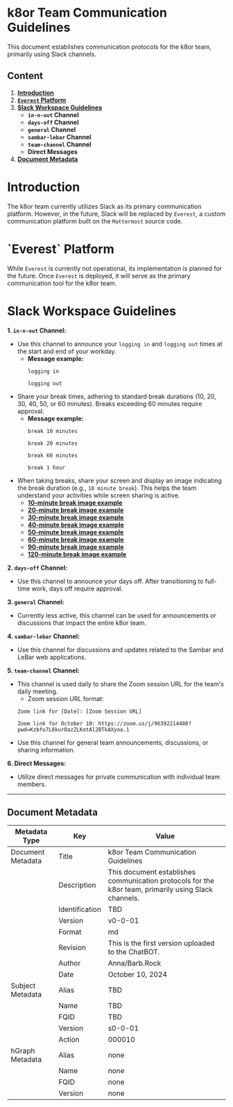 # k8or Team Communication Guidelines

This document establishes communication protocols for the k8or team, primarily using Slack channels.

## Content

1. **[Introduction](#Introduction)**
2. **[`Everest` Platform](#Everest-Platform)**
3. **[Slack Workspace Guidelines](#Slack-Workspace-Guidelines)**
    * **`in-n-out` Channel**
    * **`days-off` Channel**
    * **`general` Channel**
    * **`sambar-lebar` Channel**
    * **`team-channel` Channel**
    * **Direct Messages**
4. **[Document Metadata](#Document-Metadata)**

<h1 id="Introduction">Introduction</h1>

The k8or team currently utilizes Slack as its primary communication platform. However, in the future, Slack will be replaced by `Everest`, a custom communication platform built on the `Mattermost` source code.

<h1 id="Everest-Platform">`Everest` Platform</h1>

While `Everest` is currently not operational, its implementation is planned for the future. Once `Everest` is deployed, it will serve as the primary communication tool for the k8or team.

<h1 id="Slack-Workspace-Guidelines">Slack Workspace Guidelines</h1>

**1. `in-n-out` Channel:**
   * Use this channel to announce your `logging in` and `logging out` times at the start and end of your workday.
       * **Message example:**
           ```
           logging in
           ```
           ```
           logging out
           ```
   * Share your break times, adhering to standard break durations (10, 20, 30, 40, 50, or 60 minutes). Breaks exceeding 60 minutes require approval.
       * **Message example:**
           ```
           break 10 minutes
           ```
           ```
           break 20 minutes
           ```
           ```
           break 60 minutes
           ```
           ```
           break 1 hour
           ```
   * When taking breaks, share your screen and display an image indicating the break duration (e.g., `10 minute break`). This helps the team understand your activities while screen sharing is active.
       * **[10-minute break image example](https://github.com/k8or-development-dgo/fundamental-smr-lbr-k8r-doc-rep-k8d/tree/k8or-dev/v0-0-01-dir/slack-dir/break-image-dir/10-minute-break-dir/10-minute-break-v0-0-01-fil.jpg)**
       * **[20-minute break image example](https://github.com/k8or-development-dgo/fundamental-smr-lbr-k8r-doc-rep-k8d/tree/k8or-dev/v0-0-01-dir/slack-dir/break-image-dir/20-minute-break-dir/10-minute-break-v0-0-01-fil.jpg)**
       * **[30-minute break image example](https://github.com/k8or-development-dgo/fundamental-smr-lbr-k8r-doc-rep-k8d/tree/k8or-dev/v0-0-01-dir/slack-dir/break-image-dir/30-minute-break-dir/10-minute-break-v0-0-01-fil.jpg)**
       * **[40-minute break image example](https://github.com/k8or-development-dgo/fundamental-smr-lbr-k8r-doc-rep-k8d/tree/k8or-dev/v0-0-01-dir/slack-dir/break-image-dir/40-minute-break-dir/10-minute-break-v0-0-01-fil.jpg)**
       * **[50-minute break image example](https://github.com/k8or-development-dgo/fundamental-smr-lbr-k8r-doc-rep-k8d/tree/k8or-dev/v0-0-01-dir/slack-dir/break-image-dir/50-minute-break-dir/10-minute-break-v0-0-01-fil.jpg)**
       * **[60-minute break image example](https://github.com/k8or-development-dgo/fundamental-smr-lbr-k8r-doc-rep-k8d/tree/k8or-dev/v0-0-01-dir/slack-dir/break-image-dir/60-minute-break-dir/10-minute-break-v0-0-01-fil.jpg)**
       * **[90-minute break image example](https://github.com/k8or-development-dgo/fundamental-smr-lbr-k8r-doc-rep-k8d/tree/k8or-dev/v0-0-01-dir/slack-dir/break-image-dir/90-minute-break-dir/10-minute-break-v0-0-01-fil.jpg)**
       * **[120-minute break image example](https://github.com/k8or-development-dgo/fundamental-smr-lbr-k8r-doc-rep-k8d/tree/k8or-dev/v0-0-01-dir/slack-dir/break-image-dir/120-minute-break-dir/10-minute-break-v0-0-01-fil.jpg)**

**2. `days-off` Channel:**
   * Use this channel to announce your days off. After transitioning to full-time work, days off require approval.

**3. `general` Channel:**
   * Currently less active, this channel can be used for announcements or discussions that impact the entire k8or team.

**4. `sambar-lebar` Channel:**
   * Use this channel for discussions and updates related to the Sambar and LeBar web applications.

**5. `team-channel` Channel:**
   * This channel is used daily to share the Zoom session URL for the team's daily meeting.
       * Zoom session URL format: 
       ```
       Zoom link for [Date]: [Zoom Session URL]
       ```
       ```
       Zoom link for October 10: https://zoom.us/j/96392214408?pwd=Kzbfu7L8kurDazZLKotAl2BTkAXyoa.1
       ```
   * Use this channel for general team announcements, discussions, or sharing information.

**6. Direct Messages:**
   * Utilize direct messages for private communication with individual team members.

---

<h2 id="Document-Metadata">Document Metadata</h2>

| Metadata Type | Key | Value |
|---|---|---|
| Document Metadata | Title | k8or Team Communication Guidelines |
| | Description | This document establishes communication protocols for the k8or team, primarily using Slack channels. |
| | Identification | TBD | |
| | Version | v0-0-01 | |
| | Format | md | |
| | Revision | This is the first version uploaded to the ChatBOT. |
| | Author | Anna/Barb.Rock |
| | Date | October 10, 2024 |
| Subject Metadata | Alias | TBD |
| |  Name | TBD |
| |  FQID | TBD |
| |  Version | s0-0-01 |
| |  Action | 000010 |
| hGraph Metadata | Alias | none |
| |  Name | none |
| |  FQID | none |
| |  Version | none |